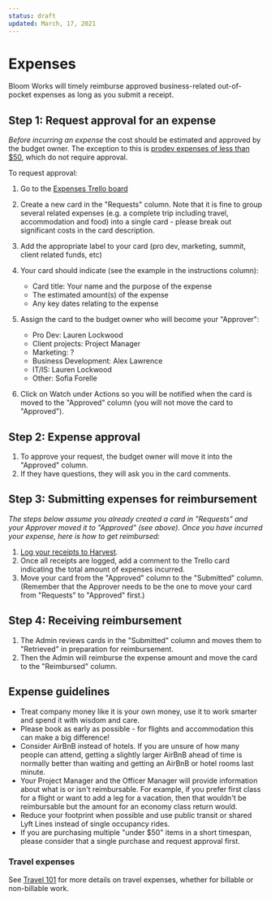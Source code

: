```yaml
---
status: draft
updated: March, 17, 2021
---
```


# Expenses

Bloom Works will timely reimburse approved business-related out-of-pocket expenses as long as you submit a receipt.

## Step 1: Request approval for an expense

<!-- prettier-ignore -->
_Before incurring an expense_ the cost should be estimated and approved by the budget owner. The exception to this is [prodev expenses of less than $50](prodev.md#your-prodev-budget), which do not require approval.

To request approval:

1.  Go to the [Expenses Trello board](https://trello.com/b/2b6lZZ2Q/expenses)
2.  Create a new card in the "Requests" column. Note that it is fine to group several related expenses (e.g. a complete trip including travel, accommodation and food) into a single card - please break out significant costs in the card description.
3.  Add the appropriate label to your card (pro dev, marketing, summit, client related funds, etc)
4.  Your card should indicate (see the example in the instructions column):

    - Card title: Your name and the purpose of the expense
    - The estimated amount(s) of the expense
    - Any key dates relating to the expense

5.  Assign the card to the budget owner who will become your "Approver":

    - Pro Dev: Lauren Lockwood
    - Client projects: Project Manager
    - Marketing: ?
    - Business Development: Alex Lawrence
    - IT/IS: Lauren Lockwood
    - Other: Sofia Forelle

6.  Click on Watch under Actions so you will be notified when the card is moved to the "Approved" column (you will not move the card to "Approved").

## Step 2: Expense approval

1.  To approve your request, the budget owner will move it into the "Approved" column.
2.  If they have questions, they will ask you in the card comments.

## Step 3: Submitting expenses for reimbursement

_The steps below assume you already created a card in "Requests" and your Approver moved it to "Approved" (see above). Once you have incurred your expense, here is how to get reimbursed:_

1.  [Log your receipts to Harvest](../050-how-we-work/tools/harvest.md#tracking-expenses).
2.  Once all receipts are logged, add a comment to the Trello card indicating the total amount of expenses incurred.
3.  Move your card from the "Approved" column to the "Submitted" column. (Remember that the Approver needs to be the one to move your card from "Requests" to "Approved" first.)

## Step 4: Receiving reimbursement

1.  The Admin reviews cards in the "Submitted" column and moves them to "Retrieved" in preparation for reimbursement.
2.  Then the Admin will reimburse the expense amount and move the card to the "Reimbursed" column.

## Expense guidelines

- Treat company money like it is your own money, use it to work smarter and spend it with wisdom and care.
- Please book as early as possible - for flights and accommodation this can make a big difference!
- Consider AirBnB instead of hotels. If you are unsure of how many people can attend, getting a slightly larger AirBnB ahead of time is normally better than waiting and getting an AirBnB or hotel rooms last minute.
- Your Project Manager and the Officer Manager will provide information about what is or isn't reimbursable. For example, if you prefer first class for a flight or want to add a leg for a vacation, then that wouldn't be reimbursable but the amount for an economy class return would.
- Reduce your footprint when possible and use public transit or shared Lyft Lines instead of single occupancy rides.
- If you are purchasing multiple "under $50" items in a short timespan, please consider that a single purchase and request approval first.

### Travel expenses

See [Travel 101](travel-101.md) for more details on travel expenses, whether for billable or non-billable work.
